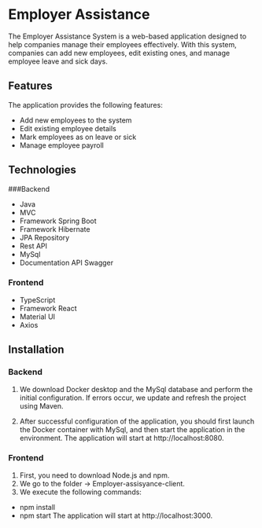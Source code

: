 # Employer Assistance

The Employer Assistance System is a web-based application designed to help companies manage their employees effectively.
With this system, companies can add new employees, edit existing ones, and manage employee leave and sick days.

## Features

The application provides the following features:

- Add new employees to the system
- Edit existing employee details
- Mark employees as on leave or sick
- Manage employee payroll

## Technologies

###Backend
- Java
- MVC
- Framework Spring Boot
- Framework Hibernate
- JPA Repository
- Rest API
- MySql
- Documentation API Swagger

### Frontend
- TypeScript
- Framework React
- Material UI
- Axios

## Installation

### Backend
1. We download Docker desktop and the MySql database and perform the initial configuration. If errors occur, we update and refresh the project using Maven.

2. After successful configuration of the application, you should first launch the Docker container with MySql, and then start the application in the environment. The application will start at http://localhost:8080.

### Frontend

1. First, you need to download Node.js and npm.
2. We go to the folder → Employer-assisyance-client.
3. We execute the following commands:
- npm install
- npm start
  The application will start at http://localhost:3000.